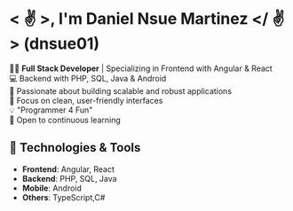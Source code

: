 # < ✌️ >, I'm Daniel Nsue Martinez </ ✌️> (dnsue01)

👨‍💻 **Full Stack Developer** | Specializing in Frontend with Angular & React  
💻 Backend with PHP, SQL, Java & Android  
🚀 Passionate about building scalable and robust applications  
🎨 Focus on clean, user-friendly interfaces  
💡 "Programmer 4 Fun"  
🌟 Open to  continuous learning

## 🔧 Technologies & Tools
- **Frontend**: Angular, React
- **Backend**: PHP, SQL, Java
- **Mobile**: Android
- **Others**: TypeScript,C#

